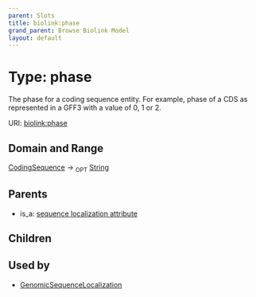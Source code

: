 ```yaml
---
parent: Slots
title: biolink:phase
grand_parent: Browse Biolink Model
layout: default
---
```


# Type: phase


The phase for a coding sequence entity. For example, phase of a CDS as represented in a GFF3 with a value of 0, 1 or 2.

URI: [biolink:phase](https://w3id.org/biolink/vocab/phase)

## Domain and Range

[CodingSequence](CodingSequence.md) ->  <sub>OPT</sub> [String](types/String.md)

## Parents

 *  is_a: [sequence localization attribute](sequence_localization_attribute.md)

## Children


## Used by

 * [GenomicSequenceLocalization](GenomicSequenceLocalization.md)

